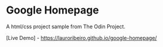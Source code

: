 # Google Homepage

A html/css project sample from The Odin Project.

[Live Demo] - https://lauroribeiro.github.io/google-homepage/